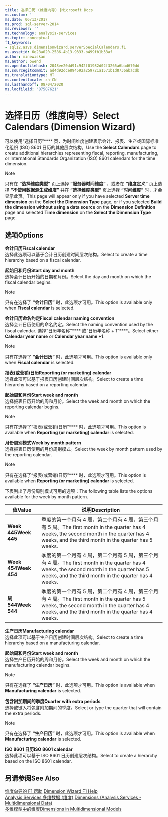 ```yaml
---
title: 选择日历 (维度向导) |Microsoft Docs
ms.custom: ''
ms.date: 06/13/2017
ms.prod: sql-server-2014
ms.reviewer: ''
ms.technology: analysis-services
ms.topic: conceptual
f1_keywords:
- sql12.asvs.dimensionwizard.serverSpecialCalendars.f1
ms.assetid: 6e28a020-2586-4b13-9333-b499fb1b33af
author: minewiskan
ms.author: owend
ms.openlocfilehash: 2048ee20dd91c942f01982d02f3265a6bad670dd
ms.sourcegitcommit: ad4d92dce894592a259721a1571b1d8736abacdb
ms.translationtype: MT
ms.contentlocale: zh-CN
ms.lasthandoff: 08/04/2020
ms.locfileid: "87587621"
---
```

# <a name="select-calendars-dimension-wizard"></a><span data-ttu-id="b737c-102">选择日历（维度向导）</span><span class="sxs-lookup"><span data-stu-id="b737c-102">Select Calendars (Dimension Wizard)</span></span>
  <span data-ttu-id="b737c-103">可以使用“选择日历”\*\*\*\* 页，为时间维度创建表示会计、报表、生产或国际标准化组织 (ISO) 8601 日历的其他层次结构。</span><span class="sxs-lookup"><span data-stu-id="b737c-103">Use the **Select Calendars** page to create additional hierarchies representing fiscal, reporting, manufacturing, or International Standards Organization (ISO) 8601 calendars for the time dimension.</span></span>  
  
> [!NOTE]  
>  <span data-ttu-id="b737c-104"> 只有在 **“选择维度类型”** 页上选择 **“服务器时间维度”** ，或者在 **“维度定义”** 页上选择 **“不使用数据源生成维度”** 并在 **“选择维度类型”** 页上选择 **“时间维度”** 时，才会显示此页。</span><span class="sxs-lookup"><span data-stu-id="b737c-104">This page will appear only if you have selected **Server time dimension** on the **Select the Dimension Type** page, or if you selected **Build the dimension without using a data source** on the **Dimension Definition** page and selected **Time dimension** on the **Select the Dimension Type** page.</span></span>  
  
## <a name="options"></a><span data-ttu-id="b737c-105">选项</span><span class="sxs-lookup"><span data-stu-id="b737c-105">Options</span></span>  
 <span data-ttu-id="b737c-106">**会计日历**</span><span class="sxs-lookup"><span data-stu-id="b737c-106">**Fiscal calendar**</span></span>  
 <span data-ttu-id="b737c-107">选择此选项可以基于会计日历创建时间层次结构。</span><span class="sxs-lookup"><span data-stu-id="b737c-107">Select to create a time hierarchy based on a fiscal calendar.</span></span>  
  
 <span data-ttu-id="b737c-108">**起始日和月份**</span><span class="sxs-lookup"><span data-stu-id="b737c-108">**Start day and month**</span></span>  
 <span data-ttu-id="b737c-109">选择会计日历开始的日期和月份。</span><span class="sxs-lookup"><span data-stu-id="b737c-109">Select the day and month on which the fiscal calendar begins.</span></span>  
  
> [!NOTE]  
>  <span data-ttu-id="b737c-110"> 只有在选择了 **“会计日历”** 时，此选项才可用。</span><span class="sxs-lookup"><span data-stu-id="b737c-110">This option is available only when **Fiscal calendar** is selected.</span></span>  
  
 <span data-ttu-id="b737c-111">**会计日历命名约定**</span><span class="sxs-lookup"><span data-stu-id="b737c-111">**Fiscal calendar naming convention**</span></span>  
 <span data-ttu-id="b737c-112">选择会计日历使用的命名约定。</span><span class="sxs-lookup"><span data-stu-id="b737c-112">Select the naming convention used by the fiscal calendar.</span></span> <span data-ttu-id="b737c-113">选择“日历年名称”\*\*\*\* 或“日历年名称 + 1”\*\*\*\*。</span><span class="sxs-lookup"><span data-stu-id="b737c-113">Select either **Calendar year name** or **Calendar year name +1**.</span></span>  
  
> [!NOTE]  
>  <span data-ttu-id="b737c-114"> 只有在选择了 **“会计日历”** 时，此选项才可用。</span><span class="sxs-lookup"><span data-stu-id="b737c-114">This option is available only when **Fiscal calendar** is selected.</span></span>  
  
 <span data-ttu-id="b737c-115">**报表(或营销)日历**</span><span class="sxs-lookup"><span data-stu-id="b737c-115">**Reporting (or marketing) calendar**</span></span>  
 <span data-ttu-id="b737c-116">选择此项可以基于报表日历创建时间层次结构。</span><span class="sxs-lookup"><span data-stu-id="b737c-116">Select to create a time hierarchy based on a reporting calendar.</span></span>  
  
 <span data-ttu-id="b737c-117">**起始周和月份**</span><span class="sxs-lookup"><span data-stu-id="b737c-117">**Start week and month**</span></span>  
 <span data-ttu-id="b737c-118">选择报表日历开始的周和月份。</span><span class="sxs-lookup"><span data-stu-id="b737c-118">Select the week and month on which the reporting calendar begins.</span></span>  
  
> [!NOTE]  
>  <span data-ttu-id="b737c-119">只有在选择了“报表(或营销)日历”\*\*\*\* 时，此选项才可用。</span><span class="sxs-lookup"><span data-stu-id="b737c-119">This option is available when **Reporting (or marketing) calendar** is selected.</span></span>  
  
 <span data-ttu-id="b737c-120">**月份周别模式**</span><span class="sxs-lookup"><span data-stu-id="b737c-120">**Week by month pattern**</span></span>  
 <span data-ttu-id="b737c-121">选择报表日历使用的月份周别模式。</span><span class="sxs-lookup"><span data-stu-id="b737c-121">Select the week by month pattern used by the reporting calendar.</span></span>  
  
> [!NOTE]  
>  <span data-ttu-id="b737c-122">只有在选择了“报表(或营销)日历”\*\*\*\* 时，此选项才可用。</span><span class="sxs-lookup"><span data-stu-id="b737c-122">This option is available when **Reporting (or marketing) calendar** is selected.</span></span>  
  
 <span data-ttu-id="b737c-123">下表列出了月份周别模式可用的选项：</span><span class="sxs-lookup"><span data-stu-id="b737c-123">The following table lists the options available for the week by month pattern.</span></span>  
  
|<span data-ttu-id="b737c-124">值</span><span class="sxs-lookup"><span data-stu-id="b737c-124">Value</span></span>|<span data-ttu-id="b737c-125">说明</span><span class="sxs-lookup"><span data-stu-id="b737c-125">Description</span></span>|  
|-----------|-----------------|  
|<span data-ttu-id="b737c-126">**Week 445**</span><span class="sxs-lookup"><span data-stu-id="b737c-126">**Week 445**</span></span>|<span data-ttu-id="b737c-127">季度的第一个月有 4 周，第二个月有 4 周，第三个月有 5 周。</span><span class="sxs-lookup"><span data-stu-id="b737c-127">The first month in the quarter has 4 weeks, the second month in the quarter has 4 weeks, and the third month in the quarter has 5 weeks.</span></span>|  
|<span data-ttu-id="b737c-128">**Week 454**</span><span class="sxs-lookup"><span data-stu-id="b737c-128">**Week 454**</span></span>|<span data-ttu-id="b737c-129">季度的第一个月有 4 周，第二个月有 5 周，第三个月有 4 周。</span><span class="sxs-lookup"><span data-stu-id="b737c-129">The first month in the quarter has 4 weeks, the second month in the quarter has 5 weeks, and the third month in the quarter has 4 weeks.</span></span>|  
|<span data-ttu-id="b737c-130">**周 544**</span><span class="sxs-lookup"><span data-stu-id="b737c-130">**Week 544**</span></span>|<span data-ttu-id="b737c-131">季度的第一个月有 5 周，第二个月有 4 周，第三个月有 4 周。</span><span class="sxs-lookup"><span data-stu-id="b737c-131">The first month in the quarter has 5 weeks, the second month in the quarter has 4 weeks, and the third month in the quarter has 4 weeks.</span></span>|  
  
 <span data-ttu-id="b737c-132">**生产日历**</span><span class="sxs-lookup"><span data-stu-id="b737c-132">**Manufacturing calendar**</span></span>  
 <span data-ttu-id="b737c-133">选择此项可以基于生产日历创建时间层次结构。</span><span class="sxs-lookup"><span data-stu-id="b737c-133">Select to create a time hierarchy based on a manufacturing calendar.</span></span>  
  
 <span data-ttu-id="b737c-134">**起始周和月份**</span><span class="sxs-lookup"><span data-stu-id="b737c-134">**Start week and month**</span></span>  
 <span data-ttu-id="b737c-135">选择生产日历开始的周和月份。</span><span class="sxs-lookup"><span data-stu-id="b737c-135">Select the week and month on which the manufacturing calendar begins.</span></span>  
  
> [!NOTE]  
>  <span data-ttu-id="b737c-136"> 只有在选择了 **“生产日历”** 时，此选项才可用。</span><span class="sxs-lookup"><span data-stu-id="b737c-136">This option is available when **Manufacturing calendar** is selected.</span></span>  
  
 <span data-ttu-id="b737c-137">**包含附加期间的季度**</span><span class="sxs-lookup"><span data-stu-id="b737c-137">**Quarter with extra periods**</span></span>  
 <span data-ttu-id="b737c-138">选择或键入将包含附加期间的季度。</span><span class="sxs-lookup"><span data-stu-id="b737c-138">Select or type the quarter that will contain the extra periods.</span></span>  
  
> [!NOTE]  
>  <span data-ttu-id="b737c-139"> 只有在选择了 **“生产日历”** 时，此选项才可用。</span><span class="sxs-lookup"><span data-stu-id="b737c-139">This option is available when **Manufacturing calendar** is selected.</span></span>  
  
 <span data-ttu-id="b737c-140">**ISO 8601 日历**</span><span class="sxs-lookup"><span data-stu-id="b737c-140">**ISO 8601 calendar**</span></span>  
 <span data-ttu-id="b737c-141">选择此项可以基于 ISO 8601 日历创建层次结构。</span><span class="sxs-lookup"><span data-stu-id="b737c-141">Select to create a hierarchy based on the ISO 8601 calendar.</span></span>  
  
## <a name="see-also"></a><span data-ttu-id="b737c-142">另请参阅</span><span class="sxs-lookup"><span data-stu-id="b737c-142">See Also</span></span>  
 <span data-ttu-id="b737c-143">[维度向导的 F1 帮助](dimension-wizard-f1-help.md) </span><span class="sxs-lookup"><span data-stu-id="b737c-143">[Dimension Wizard F1 Help](dimension-wizard-f1-help.md) </span></span>  
 <span data-ttu-id="b737c-144">[Analysis Services 多维数据 &#40;维度&#41;](multidimensional-models-olap-logical-dimension-objects/dimensions-analysis-services-multidimensional-data.md) </span><span class="sxs-lookup"><span data-stu-id="b737c-144">[Dimensions &#40;Analysis Services - Multidimensional Data&#41;](multidimensional-models-olap-logical-dimension-objects/dimensions-analysis-services-multidimensional-data.md) </span></span>  
 [<span data-ttu-id="b737c-145">多维模型中的维度</span><span class="sxs-lookup"><span data-stu-id="b737c-145">Dimensions in Multidimensional Models</span></span>](multidimensional-models/dimensions-in-multidimensional-models.md)  
  
  
